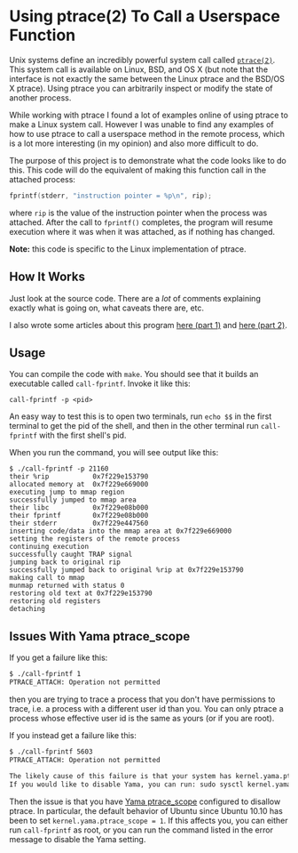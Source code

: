 # Using ptrace(2) To Call a Userspace Function

Unix systems define an incredibly powerful system call called
[`ptrace(2)`](http://man7.org/linux/man-pages/man2/ptrace.2.html). This system
call is available on Linux, BSD, and OS X (but note that the interface is not
exactly the same between the Linux ptrace and the BSD/OS X ptrace). Using ptrace
you can arbitrarily inspect or modify the state of another process.

While working with ptrace I found a lot of examples online of using ptrace to
make a Linux system call. However I was unable to find any examples of how to
use ptrace to call a userspace method in the remote process, which is a lot more
interesting (in my opinion) and also more difficult to do.

The purpose of this project is to demonstrate what the code looks like to do
this. This code will do the equivalent of making this function call in the
attached process:

```c
fprintf(stderr, "instruction pointer = %p\n", rip);
```

where `rip` is the value of the instruction pointer when the process was
attached. After the call to `fprintf()` completes, the program will resume
execution where it was when it was attached, as if nothing has changed.

**Note:** this code is specific to the Linux implementation of ptrace.

## How It Works

Just look at the source code. There are a *lot* of comments explaining exactly
what is going on, what caveats there are, etc.

I also wrote some articles about this program
[here (part 1)](https://eklitzke.org/ptrace) and
[here (part 2)](https://eklitzke.org/ptrace-continued).

## Usage

You can compile the code with `make`. You should see that it builds an
executable called `call-fprintf`. Invoke it like this:

    call-fprintf -p <pid>

An easy way to test this is to open two terminals, run `echo $$` in the first
terminal to get the pid of the shell, and then in the other terminal run
`call-fprintf` with the first shell's pid.

When you run the command, you will see output like this:

```
$ ./call-fprintf -p 21160
their %rip           0x7f229e153790
allocated memory at  0x7f229e669000
executing jump to mmap region
successfully jumped to mmap area
their libc           0x7f229e08b000
their fprintf        0x7f229e08b000
their stderr         0x7f229e447560
inserting code/data into the mmap area at 0x7f229e669000
setting the registers of the remote process
continuing execution
successfully caught TRAP signal
jumping back to original rip
successfully jumped back to original %rip at 0x7f229e153790
making call to mmap
munmap returned with status 0
restoring old text at 0x7f229e153790
restoring old registers
detaching
```

## Issues With Yama ptrace_scope

If you get a failure like this:
```bash
$ ./call-fprintf 1
PTRACE_ATTACH: Operation not permitted
```

then you are trying to trace a process that you don't have permissions to trace,
i.e. a process with a different user id than you. You can only ptrace a process
whose effective user id is the same as yours (or if you are root).

If you instead get a failure like this:
```bash
$ ./call-fprintf 5603
PTRACE_ATTACH: Operation not permitted

The likely cause of this failure is that your system has kernel.yama.ptrace_scope = 1
If you would like to disable Yama, you can run: sudo sysctl kernel.yama.ptrace_scope=0
```

Then the issue is that you have
[Yama ptrace_scope](https://www.kernel.org/doc/Documentation/security/Yama.txt)
configured to disallow ptrace. In particular, the default behavior of Ubuntu
since Ubuntu 10.10 has been to set `kernel.yama.ptrace_scope = 1`. If this
affects you, you can either run `call-fprintf` as root, or you can run the
command listed in the error message to disable the Yama setting.

